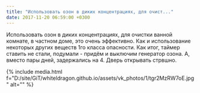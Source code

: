 ```yaml
---
title: "Использовать озон в диких концентрациях, для очист..."
date: 2017-11-20 06:59:00 +0300
---
```


Использовать озон в диких концентрациях, для очистки ванной комнате, в частном доме, это очень эффективно. Как и использование некоторых других веществ 1го класса опасности. Как итог, таймер ставить не стали, подумали - придём и выключим генератор озона. А, вместо пары дней, задержались на 4. Дверь открывать стрвшно.

{% include media.html f="D:/site/GiT/whiteldragon.github.io/assets/vk_photos/1/tgr2MzRW7oE.jpg" alt="" %}
